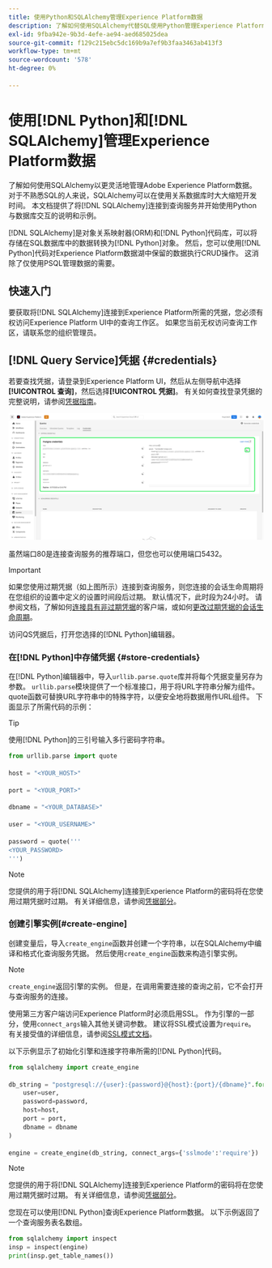 ```yaml
---
title: 使用Python和SQLAlchemy管理Experience Platform数据
description: 了解如何使用SQLAlchemy代替SQL使用Python管理Experience Platform数据。
exl-id: 9fba942e-9b3d-4efe-ae94-aed685025dea
source-git-commit: f129c215ebc5dc169b9a7ef9b3faa3463ab413f3
workflow-type: tm+mt
source-wordcount: '578'
ht-degree: 0%

---
```


# 使用[!DNL Python]和[!DNL SQLAlchemy]管理Experience Platform数据

了解如何使用SQLAlchemy以更灵活地管理Adobe Experience Platform数据。 对于不熟悉SQL的人来说，SQLAlchemy可以在使用关系数据库时大大缩短开发时间。 本文档提供了将[!DNL SQLAlchemy]连接到查询服务并开始使用Python与数据库交互的说明和示例。

[!DNL SQLAlchemy]是对象关系映射器(ORM)和[!DNL Python]代码库，可以将存储在SQL数据库中的数据转换为[!DNL Python]对象。 然后，您可以使用[!DNL Python]代码对Experience Platform数据湖中保留的数据执行CRUD操作。 这消除了仅使用PSQL管理数据的需要。

## 快速入门

要获取将[!DNL SQLAlchemy]连接到Experience Platform所需的凭据，您必须有权访问Experience Platform UI中的查询工作区。 如果您当前无权访问查询工作区，请联系您的组织管理员。

## [!DNL Query Service]凭据 {#credentials}

若要查找凭据，请登录到Experience Platform UI，然后从左侧导航中选择&#x200B;**[!UICONTROL 查询]**，然后选择&#x200B;**[!UICONTROL 凭据]**。 有关如何查找登录凭据的完整说明，请参阅[凭据指南](../ui/credentials.md)。

![已高亮显示“凭据”选项卡，其中的“查询服务”的凭据已过期。](../images/use-cases/credentials.png)

虽然端口80是连接查询服务的推荐端口，但您也可以使用端口5432。

>[!IMPORTANT]
>
>如果您使用过期凭据（如上图所示）连接到查询服务，则您连接的会话生命周期将在您组织的设置中定义的设置时间段后过期。 默认情况下，此时段为24小时。 请参阅文档，了解如何[连接具有非过期凭据](../ui/credentials.md#non-expiring-credentials)的客户端，或如何[更改过期凭据的会话生命周期](../ui/credentials.md#expiring-credentials)。

访问QS凭据后，打开您选择的[!DNL Python]编辑器。

### 在[!DNL Python]中存储凭据 {#store-credentials}

在[!DNL Python]编辑器中，导入`urllib.parse.quote`库并将每个凭据变量另存为参数。 `urllib.parse`模块提供了一个标准接口，用于将URL字符串分解为组件。 quote函数可替换URL字符串中的特殊字符，以便安全地将数据用作URL组件。 下面显示了所需代码的示例：

>[!TIP]
>
>使用[!DNL Python]的三引号输入多行密码字符串。

```python
from urllib.parse import quote

host = "<YOUR_HOST>"

port = "<YOUR_PORT>"

dbname = "<YOUR_DATABASE>"

user = "<YOUR_USERNAME>"

password = quote('''
<YOUR_PASSWORD>
''')
```

>[!NOTE]
>
>您提供的用于将[!DNL SQLAlchemy]连接到Experience Platform的密码将在您使用过期凭据时过期。 有关详细信息，请参阅[凭据部分](#credentials)。

### 创建引擎实例[#create-engine]

创建变量后，导入`create_engine`函数并创建一个字符串，以在SQLAlchemy中编译和格式化查询服务凭据。 然后使用`create_engine`函数来构造引擎实例。

>[!NOTE]
>
>`create_engine`返回引擎的实例。 但是，在调用需要连接的查询之前，它不会打开与查询服务的连接。

使用第三方客户端访问Experience Platform时必须启用SSL。 作为引擎的一部分，使用`connect_args`输入其他关键词参数。 建议将SSL模式设置为`require`。 有关接受值的详细信息，请参阅[SSL模式文档](../clients/ssl-modes.md)。

以下示例显示了初始化引擎和连接字符串所需的[!DNL Python]代码。

```python
from sqlalchemy import create_engine

db_string = "postgresql://{user}:{password}@{host}:{port}/{dbname}".format(
    user=user,
    password=password,
    host=host,
    port = port,
    dbname = dbname
)

engine = create_engine(db_string, connect_args={'sslmode':'require'})
```

>[!NOTE]
>
>您提供的用于将[!DNL SQLAlchemy]连接到Experience Platform的密码将在您使用过期凭据时过期。 有关详细信息，请参阅[凭据部分](#credentials)。

您现在可以使用[!DNL Python]查询Experience Platform数据。 以下示例返回了一个查询服务表名数组。

```python
from sqlalchemy import inspect
insp = inspect(engine)
print(insp.get_table_names())
```
